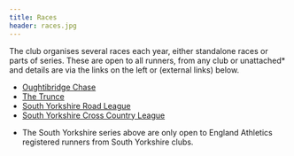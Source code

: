 ```yaml
---
title: Races
header: races.jpg
---
```


The club organises several races each year, either standalone races or parts of series. These are open to all runners, from any club or unattached* and details are via the links on the left or (external links) below.

- [Oughtibridge Chase](https://www.oughtibridgegala.org/the-tom-holmes-gala-chase)
- [The Trunce](http://www.trunce.org/)
- [South Yorkshire Road League](https://www.sycaa.org.uk/road/)
- [South Yorkshire Cross Country League](https://www.sycaa.org.uk/cross-country/)

* The South Yorkshire series above are only open to England Athletics registered runners from South Yorkshire clubs.